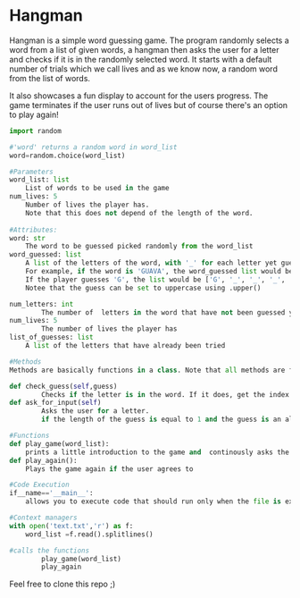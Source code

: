 # Hangman
Hangman is a simple word guessing game. The program randomly selects a word from a list of given words, a hangman then asks the user for a letter and checks if it is in the randomly selected word.
It starts with a default number of trials which we call lives and as we know now, a random word from the list of words.

It also showcases a fun display to account for the users progress. The game terminates if the user runs out of lives but of course there's an option to play again!


```python
import random

#'word' returns a random word in word_list
word=random.choice(word_list)

#Parameters
word_list: list
    List of words to be used in the game
num_lives: 5
    Number of lives the player has.
    Note that this does not depend of the length of the word.
    
#Attributes:
word: str
    The word to be guessed picked randomly from the word_list
word_guessed: list
    A list of the letters of the word, with '_' for each letter yet guessed yet.
    For example, if the word is 'GUAVA', the word_guessed list would be ['_', '_', '_', '_', '_']
    If the player guesses 'G', the list would be ['G', '_', '_', '_', '_']
    Notee that the guess can be set to uppercase using .upper()

num_letters: int
        The number of  letters in the word that have not been guessed yet
num_lives: 5
        The number of lives the player has
list_of_guesses: list
    A list of the letters that have already been tried

#Methods
Methods are basically functions in a class. Note that all methods are functions but not all functions are methods.

def check_guess(self,guess)
        Checks if the letter is in the word. If it does, get the index and replace the '_' in word_guessed with the guess. Else, reduce the life and display the hangman.
def ask_for_input(self)
        Asks the user for a letter.
        if the length of the guess is equal to 1 and the guess is an alphabet, checks if the guess already exists in  word_guessed and reduces a life if it does. Else, append the guess to word_guessed and call the check_guess method.

#Functions
def play_game(word_list):
    prints a little introduction to the game and  continously asks the user for  an input/guess. Tells the player whether they win or lose.
def play_again():
    Plays the game again if the user agrees to

#Code Execution
if__name=='__main__':
    allows you to execute code that should run only when the file is executed as a scipt and not imported as a module.

#Context managers
with open('text.txt','r') as f:
    word_list =f.read().splitlines()

#calls the functions
        play_game(word_list)
        play_again

```

Feel free to clone this repo ;)
